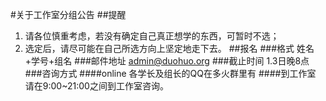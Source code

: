 #关于工作室分组公告
##提醒
1. 请各位慎重考虑，若没有确定自己真正想学的东西，可暂时不选；
2. 选定后，请尽可能在自己所选方向上坚定地走下去。
##报名
###格式
姓名+学号+组名
###邮件地址
admin@duohuo.org
###截止时间
1.3日晚8点
###咨询方式
####online
各学长及组长的QQ在多火群里有
####到工作室
请在9:00~21:00之间到工作室咨询。
